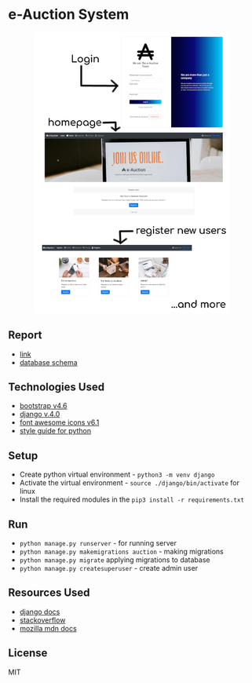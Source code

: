 # e-Auction System

<center>
<img src="assets/online_auction.png" width="400px">
</center>

## Report

- [link](assets/Online_Auction.docx)
- [database schema](https://dbdiagram.io/d/62bd631069be0b672c714859)

## Technologies Used

- [bootstrap v4.6](https://getbootstrap.com/docs/4.6/getting-started/build-tools/)
- [django v.4.0](https://docs.djangoproject.com/en/4.0/)
- [font awesome icons v6.1](https://fontawesome.com/search?s=solid%2Cbrands)
- [style guide for python](https://peps.python.org/pep-0008/)

## Setup

- Create python virtual environment - `python3 -m venv django`
- Activate the virtual environment - `source ./django/bin/activate` for linux
- Install the required modules in the `pip3 install -r requirements.txt`

## Run

- `python manage.py runserver` - for running server
- `python manage.py makemigrations auction` - making migrations
- `python manage.py migrate` applying migrations to database
- `python manage.py createsuperuser` - create admin user

## Resources Used

- [django docs](https://docs.djangoproject.com/)
- [stackoverflow](https://stackoverflow.com)
- [mozilla mdn docs](https://developer.mozilla.org)

## License

MIT
